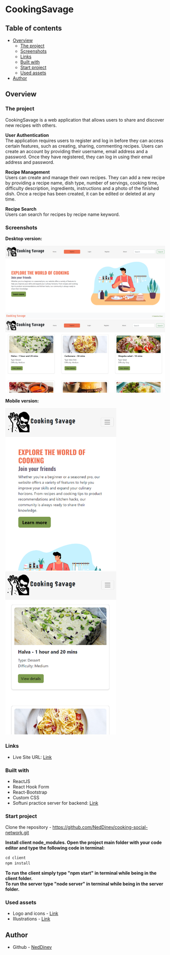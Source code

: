 # CookingSavage
## Table of contents

- [Overview](#overview)
  - [The project](#the-project)
  - [Screenshots](#screenshots)
  - [Links](#links)
  - [Built with](#built-with)
  - [Start project](#start-project)
  - [Used assets](#used-assets)
- [Author](#author)

## Overview

### The project

CookingSavage is a web application that allows users to share and discover new recipes with others.

<b>User Authentication</b><br/>
The application requires users to register and log in before they can access certain features, such as creating, sharing, commenting recipes. Users can create an account by providing their username, email address and a password. Once they have registered, they can log in using their email address and password.

<b>Recipe Management</b><br/>
Users can create and manage their own recipes. They can add a new recipe by providing a recipe name, dish type, number of servings, cooking time, difficulty description, ingredients, instructions and a photo of the finished dish. Once a recipe has been created, it can be edited or deleted at any time.

<b>Recipe Search</b><br/>
Users can search for recipes by recipe name keyword. 


### Screenshots

<b>Desktop version:</b><br/>

<img src="/client/public/assets/images/screenshots/homepage-desktop.png" width="800">
<img src="/client/public/assets/images/screenshots/explorepage-desktop.jpg" width="800"><br/>

<b>Mobile version:</b><br/>
<p float="left">
<img src="/client/public/assets/images/screenshots/homepage-mobile.png" width="350">

<img src="/client/public/assets/images/screenshots/explorepage-mobile.png" width="350">
</p>



### Links

- Live Site URL: [Link](https://cookingsavage.vercel.app/)

### Built with

- ReactJS
- React Hook Form
- React-Bootstrap
- Custom CSS
- Softuni practice server for backend: [Link](https://github.com/softuni-practice-server/softuni-practice-server)

### Start project

Clone the repository - https://github.com/NedDinev/cooking-social-network.git

<b>Install client node_modules. Open the project main folder with your code editor and type the following code in terminal:</b><br/>
```js
cd client
npm install
```
<b>To run the client simply type "npm start" in terminal while being in the client folder.</b><br/>
<b>To run the server type "node server" in terminal while being in the server folder.</b><br/>

### Used assets

- Logo and icons - [Link](https://icons8.com/)
- Illustrations - [Link](https://www.freepik.com/)

## Author
- Github - [NedDinev](https://www.github.com/neddinev)


